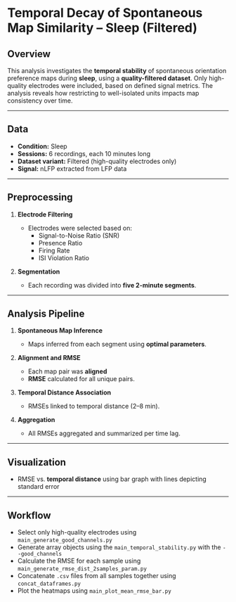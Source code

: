 # Temporal Decay of Spontaneous Map Similarity – Sleep (Filtered)

## Overview

This analysis investigates the **temporal stability** of spontaneous orientation preference maps during **sleep**, using a **quality-filtered dataset**. Only high-quality electrodes were included, based on defined signal metrics. The analysis reveals how restricting to well-isolated units impacts map consistency over time.

---

## Data

- **Condition:** Sleep
- **Sessions:** 6 recordings, each 10 minutes long
- **Dataset variant:** Filtered (high-quality electrodes only)
- **Signal:** nLFP extracted from LFP data

---

## Preprocessing

1. **Electrode Filtering**
   - Electrodes were selected based on:
     - Signal-to-Noise Ratio (SNR)
     - Presence Ratio
     - Firing Rate
     - ISI Violation Ratio

2. **Segmentation**
   - Each recording was divided into **five 2-minute segments**.

---

## Analysis Pipeline

1. **Spontaneous Map Inference**
   - Maps inferred from each segment using **optimal parameters**.

2. **Alignment and RMSE**
   - Each map pair was **aligned**
   - **RMSE** calculated for all unique pairs.

3. **Temporal Distance Association**
   - RMSEs linked to temporal distance (2–8 min).

4. **Aggregation**
   - All RMSEs aggregated and summarized per time lag.

---

## Visualization

- RMSE vs. **temporal distance** using bar graph with lines depicting standard error
---
## Workflow
- Select only high-quality electrodes using `main_generate_good_channels.py`
- Generate array objects using the `main_temporal_stability.py` with the `--good_channels`
- Calculate the RMSE for each sample using `main_generate_rmse_dist_2samples_param.py`
- Concatenate `.csv` files from all samples together using `concat_dataframes.py`
- Plot the heatmaps using `main_plot_mean_rmse_bar.py`